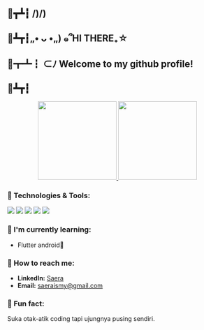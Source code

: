  ## 🍥┳┻┇ /)/)
 ## 🍥┻┳┇„• ᴗ •„) ๑՞HI THERE₊☆
 ## 🍥┳┻┇ ⊂ﾉ    Welcome to my github profile!
 ## 🍥┻┳┇

<p align="center">
  <a href="https://github.com/saeraismy">
    <img height="180em" src="https://github-readme-stats-eight-theta.vercel.app/api?username=saeraismy&show_icons=true&theme=tokyonight&include_all_commits=true&count_private=true"/>
    <img height="180em" src="https://github-readme-stats-eight-theta.vercel.app/api/top-langs/?username=saeraismy&layout=compact&langs_count=8&theme=tokyonight"/>
  </a>
</p>

### 🧠 Technologies & Tools:
<p align="left">
  <a href="https://flutter.dev/"><img src="https://img.shields.io/badge/Flutter-02569B?style=for-the-badge&logo=flutter&logoColor=white"/></a>
  <a href="https://laravel.com/"><img src="https://img.shields.io/badge/Laravel-FF2D20?style=for-the-badge&logo=laravel&logoColor=white"/></a>
  <a href="https://dart.dev/"><img src="https://img.shields.io/badge/Dart-0175C2?style=for-the-badge&logo=dart&logoColor=white"/></a>
  <a href="https://php.net/"><img src="https://img.shields.io/badge/PHP-777BB4?style=for-the-badge&logo=php&logoColor=white"/></a>
  <a href="https://www.mysql.com/"><img src="https://img.shields.io/badge/MySQL-4479A1?style=for-the-badge&logo=mysql&logoColor=white"/></a>
</p>

### 🪷 I'm currently learning:
- Flutter android📱

### 🩷 How to reach me:
- **LinkedIn:** [Saera](https://linkedin.com/in/nursaera-ismy-pradandi)
- **Email:** saeraismy@gmail.com

### 🎀 Fun fact:
Suka otak-atik coding tapi ujungnya pusing sendiri.


